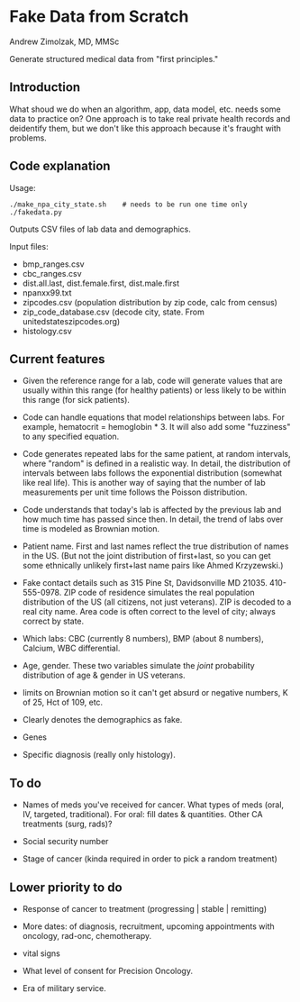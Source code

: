 Fake Data from Scratch
========================

Andrew Zimolzak, MD, MMSc

Generate structured medical data from "first principles."

Introduction
--------

What shoud we do when an algorithm, app, data model, etc. needs some
data to practice on? One approach is to take real private health
records and deidentify them, but we don't like this approach because
it's fraught with problems.

Code explanation
---------

Usage:

    ./make_npa_city_state.sh    # needs to be run one time only
    ./fakedata.py

Outputs CSV files of lab data and demographics.

Input files:

* bmp_ranges.csv
* cbc_ranges.csv
* dist.all.last, dist.female.first, dist.male.first
* npanxx99.txt
* zipcodes.csv (population distribution by zip code, calc from census)
* zip_code_database.csv (decode city, state. From
  unitedstateszipcodes.org)
* histology.csv

Current features
--------

* Given the reference range for a lab, code will generate values that
  are usually within this range (for healthy patients) or less likely
  to be within this range (for sick patients).

* Code can handle equations that model relationships between labs. For
  example, hematocrit = hemoglobin * 3. It will also add some
  "fuzziness" to any specified equation.

* Code generates repeated labs for the same patient, at random
  intervals, where "random" is defined in a realistic way. In detail,
  the distribution of intervals between labs follows the exponential
  distribution (somewhat like real life). This is another way of
  saying that the number of lab measurements per unit time follows the
  Poisson distribution.

* Code understands that today's lab is affected by the previous lab
  and how much time has passed since then. In detail, the trend of
  labs over time is modeled as Brownian motion.

* Patient name. First and last names reflect the true distribution of
  names in the US. (But not the joint distribution of first+last, so
  you can get some ethnically unlikely first+last name pairs like
  Ahmed Krzyzewski.)

* Fake contact details such as 315 Pine St, Davidsonville MD 21035.
  410-555-0978. ZIP code of residence simulates the real population
  distribution of the US (all citizens, not just veterans). ZIP is
  decoded to a real city name. Area code is often correct to the level
  of city; always correct by state.

* Which labs: CBC (currently 8 numbers), BMP (about 8 numbers),
  Calcium, WBC differential.

* Age, gender. These two variables simulate the *joint* probability
  distribution of age & gender in US veterans. 

* limits on Brownian motion so it can't get absurd or negative
  numbers, K of 25, Hct of 109, etc.

* Clearly denotes the demographics as fake.

* Genes

* Specific diagnosis (really only histology).

To do
--------

* Names of meds you've received for cancer. What types of meds (oral,
  IV, targeted, traditional). For oral: fill dates & quantities. Other
  CA treatments (surg, rads)?

* Social security number

* Stage of cancer (kinda required in order to pick a random treatment)

Lower priority to do
--------

* Response of cancer to treatment (progressing | stable | remitting)

* More dates: of diagnosis, recruitment, upcoming appointments with
  oncology, rad-onc, chemotherapy.

* vital signs

* What level of consent for Precision Oncology.

* Era of military service.
